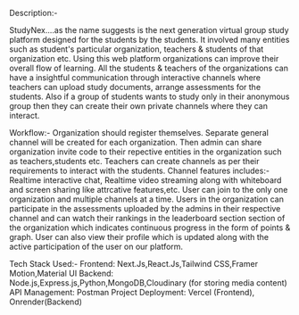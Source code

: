 Description:- 

StudyNex....as the name suggests is the next generation virtual group study platform designed for the students by the students. It involved many entities such as student's particular organization, teachers & students of that organization etc. Using this web platform organizations can improve their overall flow of learning.
All the students & teachers of the organizations can have a insightful communication through interactive channels where teachers can upload study documents, arrange assessments for the students. Also if a group of students wants to study only in their anonymous group then they can create their own private channels where they can interact.

Workflow:-
Organization should register themselves.
Separate general channel will be created for each organization.
Then admin can share organization invite code to their repective entities in the organization such as teachers,students etc.
Teachers can create channels as per their requirements to interact with the students.
Channel features includes:- Realtime interactive chat, Realtime video streaming along with whiteboard and screen sharing like attrcative features,etc.
User can join to the only one organization and multiple channels at a time.
Users in the organization can participate in the assessments uploaded by the admins in their respective channel and can watch their rankings in the leaderboard section section of the organization which indicates continuous progress in the form of points & graph.
User can also view their profile which is updated along with the active participation of the user on our platform.

Tech Stack Used:- 
Frontend: Next.Js,React.Js,Tailwind CSS,Framer Motion,Material UI
Backend: Node.js,Express.js,Python,MongoDB,Cloudinary (for storing media content)
API Management: Postman
Project Deployment: Vercel (Frontend), Onrender(Backend)


